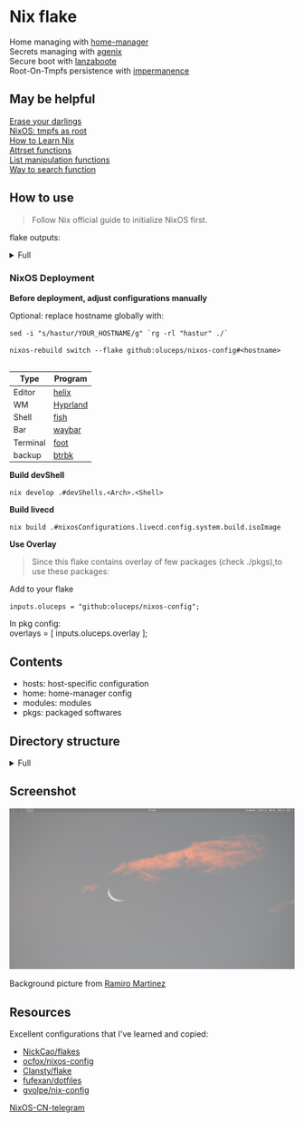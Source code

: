 # Nix flake

Home managing with [home-manager](https://github.com/nix-community/home-manager)  
Secrets managing with [agenix](https://github.com/ryantm/agenix)  
Secure boot with [lanzaboote](https://github.com/nix-community/lanzaboote)  
Root-On-Tmpfs persistence with [impermanence](https://github.com/nix-community/impermanence)  

## May be helpful
[Erase your darlings](https://grahamc.com/blog/erase-your-darlings)  
[NixOS: tmpfs as root](https://elis.nu/blog/2020/05/nixos-tmpfs-as-root/)  
[How to Learn Nix](https://ianthehenry.com/posts/how-to-learn-nix/)  
[Attrset functions](https://ryantm.github.io/nixpkgs/functions/library/attrsets/)  
[List manipulation functions](https://ryantm.github.io/nixpkgs/functions/library/lists/)  
[Way to search function](http://noogle.dev)  

## How to use
> Follow Nix official guide to initialize NixOS first.  

flake outputs:  
<details>
<summary>Full</summary>

```console
> nix flake show
warning: Git tree '/etc/nixos' is dirty
git+file:///etc/nixos
├───devShells
│   ├───aarch64-linux
│   │   ├───android: development environment 'android-env-shell'
│   │   ├───default: development environment 'python-env'
│   │   ├───eunomia: development environment 'eunomia-dev'
│   │   ├───general: development environment 'generalEnv'
│   │   ├───kernel: development environment 'kernel-build-env-shell-env'
│   │   ├───mips: development environment 'nix-shell-mipsel-unknown-linux-gnu'
│   │   ├───ml: development environment 'machine-learning'
│   │   ├───openwrt: development environment 'openwrt-build-env-shell-env'
│   │   └───rv: development environment 'linux-riscv64-unknown-linux-gnu-5.15.91'
│   └───x86_64-linux
│       ├───android: development environment 'android-env-shell'
│       ├───default: development environment 'python-env'
│       ├───eunomia: development environment 'eunomia-dev'
│       ├───general: development environment 'generalEnv'
│       ├───kernel: development environment 'kernel-build-env-shell-env'
│       ├───mips: development environment 'nix-shell-mipsel-unknown-linux-gnu'
│       ├───ml: development environment 'machine-learning'
│       ├───openwrt: development environment 'openwrt-build-env-shell-env'
│       └───rv: development environment 'linux-riscv64-unknown-linux-gnu-5.15.91'
├───nixosConfigurations
│   ├───hastur: NixOS configuration
│   ├───kaambl: NixOS configuration
│   └───livecd: NixOS configuration
└───overlays
    └───default: Nixpkgs overlay
```  
</details>

### NixOS Deployment

__Before deployment, adjust configurations manually__

Optional: replace hostname globally with:    
```console  
sed -i "s/hastur/YOUR_HOSTNAME/g" `rg -rl "hastur" ./`  
```


```console
nixos-rebuild switch --flake github:oluceps/nixos-config#<hostname>
  
```
|Type|Program|
|---|---|
|Editor|[helix](https://github.com/oluceps/nixos-config/tree/pub/home/programs/helix)|
|WM|[Hyprland](https://github.com/oluceps/nixos-config/tree/pub/home/programs/hyprland)|
|Shell|[fish](https://github.com/oluceps/nixos-config/tree/pub/home/programs/fish)|
|Bar|[waybar](https://github.com/oluceps/nixos-config/tree/pub/home/programs/waybar)|
|Terminal|[foot](https://github.com/oluceps/nixos-config/tree/pub/home/programs/foot)|
|backup|[btrbk](https://github.com/oluceps/nixos-config/tree/pub/modules/btrbk)|  

__Build devShell__  
```console
nix develop .#devShells.<Arch>.<Shell>
```   

__Build livecd__  
```console
nix build .#nixosConfigurations.livecd.config.system.build.isoImage
```

__Use Overlay__  

> Since this flake contains overlay of few packages (check ./pkgs),to use these packages:  

Add to your flake  

    inputs.oluceps = "github:oluceps/nixos-config";

In pkg config:  
    overlays = [ inputs.oluceps.overlay ];


## Contents
+ hosts: host-specific configuration  
+ home: home-manager config  
+ modules: modules  
+ pkgs: packaged softwares


## Directory structure  
<details>
<summary>Full</summary>

```console  
> tree
.
├── boot.nix
├── flake.lock
├── flake.nix
├── home
│   ├── default.nix
│   ├── home.nix
│   └── programs
│       ├── alacritty
│       │   ├── alacritty.yml
│       │   └── default.nix
│       ├── aria2
│       │   └── default.nix
│       ├── bspwm
│       │   ├── bspwmrc
│       │   ├── default.nix
│       │   └── sxhkdrc
│       ├── btop
│       │   └── default.nix
│       ├── chrome
│       │   └── default.nix
│       ├── default.nix
│       ├── fish
│       │   └── default.nix
│       ├── helix
│       │   ├── config
│       │   │   ├── clang-format.nix
│       │   │   ├── languages.nix
│       │   │   └── themes
│       │   │       └── catppuccin_macchiato.toml
│       │   └── default.nix
│       ├── hyprland
│       │   ├── config.nix
│       │   └── default.nix
│       ├── kitty.nix
│       ├── nnn.nix
│       ├── nushell
│       │   ├── config.nu
│       │   ├── default.nix
│       │   └── env.nu
│       ├── ranger
│       │   └── default.nix
│       ├── starship.nix
│       ├── sway
│       │   └── default.nix
│       ├── tmux
│       │   └── default.nix
│       ├── waybar
│       │   ├── default.nix
│       │   └── waybar.css
│       └── wezterm
│           ├── catppuccin.lua
│           ├── default.nix
│           └── wezterm.lua
├── hosts
│   ├── default.nix
│   ├── hastur
│   │   ├── default.nix
│   │   ├── hardware.nix
│   │   ├── network.nix
│   │   ├── persist.nix
│   │   └── secureboot.nix
│   ├── kaambl
│   │   ├── default.nix
│   │   ├── hardware.nix
│   │   └── network.nix
│   ├── livecd
│   │   ├── default.nix
│   │   ├── home.nix
│   │   └── network.nix
│   └── shares.nix
├── misc.nix
├── modules
│   ├── aria2
│   ├── blog
│   │   └── default.nix
│   ├── btrbk
│   │   └── default.nix
│   ├── clash-m
│   │   └── default.nix
│   ├── default.nix
│   ├── foot
│   │   └── foot.ini
│   ├── hysteria
│   │   └── default.nix
│   ├── hysteria-do
│   │   └── default.nix
│   ├── naive
│   │   └── default.nix
│   ├── polybar
│   │   ├── config.ini
│   │   └── default.nix
│   ├── shadow-tls
│   ├── sing-box
│   │   └── default.nix
│   ├── ss
│   │   └── default.nix
│   └── tuic
│       └── default.nix
├── overlay.nix
├── packages
│   ├── clash-m
│   │   └── default.nix
│   ├── clash-p
│   │   └── default.nix
│   ├── glowsans
│   │   └── default.nix
│   ├── Graphite-cursors
│   │   └── default.nix
│   ├── hysteria
│   │   └── default.nix
│   ├── maple-font
│   │   └── default.nix
│   ├── opensk-udev-rules
│   │   └── default.nix
│   ├── plangothic
│   │   └── default.nix
│   ├── RustPlayer
│   │   └── default.nix
│   ├── san-francisco
│   │   └── default.nix
│   ├── shadow-tls
│   │   └── default.nix
│   ├── sing-box
│   │   └── default.nix
│   ├── TDesktop-x64
│   │   └── default.nix
│   └── v2ray-plugin
│       └── default.nix
├── packages.nix
├── secrets
│   ├── hyst.age
│   ├── hyst-do.age
│   ├── naive.age
│   ├── secrets.nix
│   ├── sing.age
│   ├── ss.age
│   └── tuic.age
├── services.nix
├── shells.nix
├── sysvars.nix
└── users.nix

52 directories, 89 files
```  
</details>

## Screenshot  
![screenshot](./screenshots/shot_1.png)
 
Background picture from [Ramiro Martinez](https://unsplash.com/@ramiro250)  

## Resources  
Excellent configurations that I've learned and copied:  
+ [NickCao/flakes](https://github.com/NickCao/flakes)  
+ [ocfox/nixos-config](https://github.com/ocfox/nixos-config)  
+ [Clansty/flake](https://github.com/Clansty/flake)  
+ [fufexan/dotfiles](https://github.com/fufexan/dotfiles)  
+ [gvolpe/nix-config](https://github.com/gvolpe/nix-config)

[NixOS-CN-telegram](https://github.com/nixos-cn/NixOS-CN-telegram)


